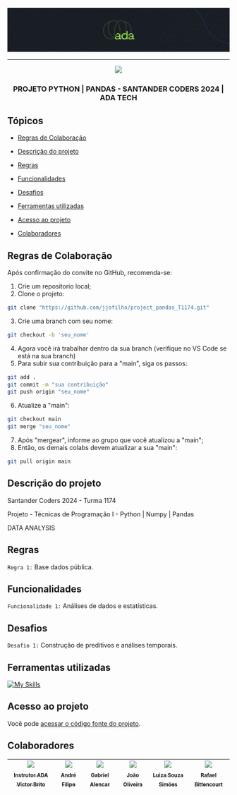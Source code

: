 ![Logo da Ada Tech Crusos](./assets/LogoAdaCabecalho.png)

<hr>

<p></p>
<p align="center">
   <img src="https://img.shields.io/static/v1?label=STATUS&message=%20EM CONSTRUÇÃO&color=RED&style=for-the-badge" #vitrinedev/>
</p>

### <center>PROJETO PYTHON | PANDAS - SANTANDER CODERS 2024 | ADA TECH </center>

## Tópicos 

- [Regras de Colaboração](#regras-de-colaboracao)

- [Descrição do projeto](#descrição-do-projeto)

- [Regras](#regras)

- [Funcionalidades](#funcionalidades)

- [Desafios](#desafios)

- [Ferramentas utilizadas](#ferramentas-utilizadas)

- [Acesso ao projeto](#acesso-ao-projeto)

- [Colaboradores](#colaboradores)

## Regras de Colaboração

Após confirmação do convite no GitHub, recomenda-se:

1. Crie um repositorio local;
2. Clone o projeto: 
```bash
git clone "https://github.com/jjofilho/project_pandas_T1174.git"
```
3. Crie uma branch com seu nome:
```bash
git checkout -b 'seu_nome' 
```
4. Agora você irá trabalhar dentro da sua branch (verifique no VS Code se está na sua branch)
5. Para subir sua contribuição para a "main", siga os passos:
```bash
git add .
git commit -m "sua contribuição"
git push origin "seu_nome"
```
6. Atualize a "main": 
```bash
git checkout main
git merge "seu_nome"
```
7. Após "mergear", informe ao grupo que você atualizou a "main";
8. Então, os demais colabs devem atualizar a sua "main":
```bash
git pull origin main
```

## Descrição do projeto 

Santander Coders 2024 - Turma 1174

Projeto - Técnicas de Programação I - Python | Numpy | Pandas

DATA ANALYSIS


## Regras

`Regra 1:` Base dados pública.

## Funcionalidades

`Funcionalidade 1:` Análises de dados e estatísticas.


## Desafios

`Desafio 1:` Construção de preditivos e análises temporais.

## Ferramentas utilizadas

[![My Skills](https://skillicons.dev/icons?i=git,github,python)](https://skillicons.dev)

###

## Acesso ao projeto

Você pode [acessar o código fonte do projeto](https://github.com/jjofilho/project_pandas_T1174).

## Colaboradores

| [<img src="https://avatars.githubusercontent.com/u/77541104?v=4" width=115> <br><sub>Instrutor ADA Victor Brito</sub>](https://avatars.githubusercontent.com/u/77541104?v=4) |  [<img src="https://avatars.githubusercontent.com/u/20822673?v=4" width=115><br><sub>André Filipe</sub>](https://github.com/filipester) | [<img src="https://avatars.githubusercontent.com/u/117116076?v=4" width=115> <br><sub>Gabriel Alencar</sub>](https://github.com/devalenca) | [<img src="https://avatars.githubusercontent.com/u/170963236?s=96&v=4" width=115><br><sub>João Oliveira</sub>](https://github.com/jjofilho) | [<img src="https://avatars.githubusercontent.com/u/130763076?v=4" width=115><br><sub>Luiza Souza Simões</sub>](https://github.com/ ) |  [<img src="https://avatars.githubusercontent.com/u/51492135?v=4" width=115><br><sub>Rafael Bittencourt</sub>](https://github.com/Rabittencourt) |
| :---: | :---: | :---: | :---: | :---: | :---: |

